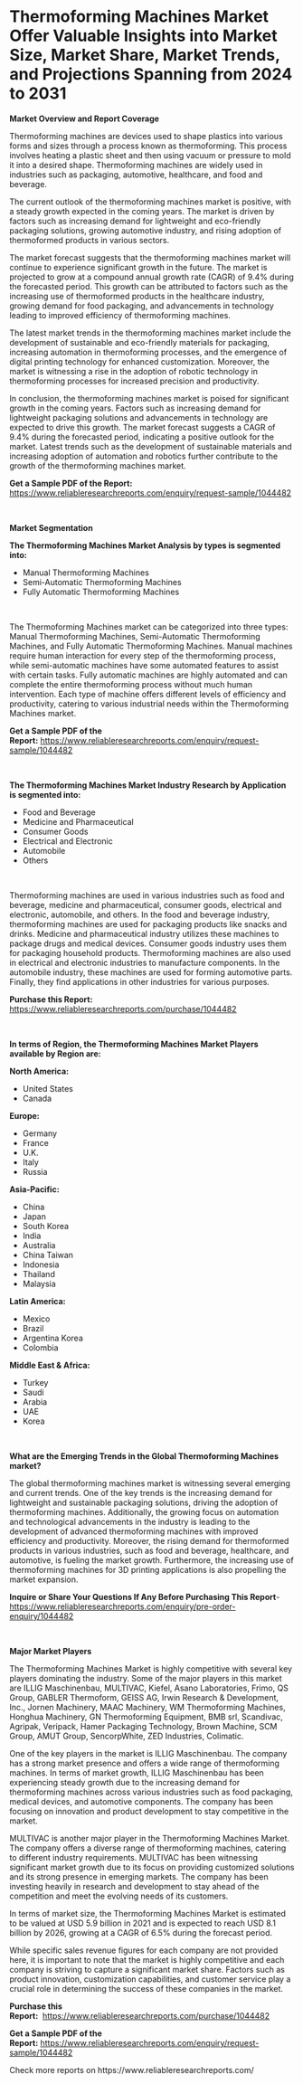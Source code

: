<p><h1>Thermoforming Machines Market Offer Valuable Insights into Market Size, Market Share, Market Trends, and Projections Spanning from 2024 to 2031</h1></p><p><strong>Market Overview and Report Coverage</strong></p>
<p><p>Thermoforming machines are devices used to shape plastics into various forms and sizes through a process known as thermoforming. This process involves heating a plastic sheet and then using vacuum or pressure to mold it into a desired shape. Thermoforming machines are widely used in industries such as packaging, automotive, healthcare, and food and beverage.</p><p>The current outlook of the thermoforming machines market is positive, with a steady growth expected in the coming years. The market is driven by factors such as increasing demand for lightweight and eco-friendly packaging solutions, growing automotive industry, and rising adoption of thermoformed products in various sectors.</p><p>The market forecast suggests that the thermoforming machines market will continue to experience significant growth in the future. The market is projected to grow at a compound annual growth rate (CAGR) of 9.4% during the forecasted period. This growth can be attributed to factors such as the increasing use of thermoformed products in the healthcare industry, growing demand for food packaging, and advancements in technology leading to improved efficiency of thermoforming machines.</p><p>The latest market trends in the thermoforming machines market include the development of sustainable and eco-friendly materials for packaging, increasing automation in thermoforming processes, and the emergence of digital printing technology for enhanced customization. Moreover, the market is witnessing a rise in the adoption of robotic technology in thermoforming processes for increased precision and productivity.</p><p>In conclusion, the thermoforming machines market is poised for significant growth in the coming years. Factors such as increasing demand for lightweight packaging solutions and advancements in technology are expected to drive this growth. The market forecast suggests a CAGR of 9.4% during the forecasted period, indicating a positive outlook for the market. Latest trends such as the development of sustainable materials and increasing adoption of automation and robotics further contribute to the growth of the thermoforming machines market.</p></p>
<p><strong>Get a Sample PDF of the Report:</strong> <a href="https://www.reliableresearchreports.com/enquiry/request-sample/1044482">https://www.reliableresearchreports.com/enquiry/request-sample/1044482</a></p>
<p>&nbsp;</p>
<p><strong>Market Segmentation</strong></p>
<p><strong>The Thermoforming Machines Market Analysis by types is segmented into:</strong></p>
<p><ul><li>Manual Thermoforming Machines</li><li>Semi-Automatic Thermoforming Machines</li><li>Fully Automatic Thermoforming Machines</li></ul></p>
<p>&nbsp;</p>
<p><p>The Thermoforming Machines market can be categorized into three types: Manual Thermoforming Machines, Semi-Automatic Thermoforming Machines, and Fully Automatic Thermoforming Machines. Manual machines require human interaction for every step of the thermoforming process, while semi-automatic machines have some automated features to assist with certain tasks. Fully automatic machines are highly automated and can complete the entire thermoforming process without much human intervention. Each type of machine offers different levels of efficiency and productivity, catering to various industrial needs within the Thermoforming Machines market.</p></p>
<p><strong>Get a Sample PDF of the Report:</strong>&nbsp;<a href="https://www.reliableresearchreports.com/enquiry/request-sample/1044482">https://www.reliableresearchreports.com/enquiry/request-sample/1044482</a></p>
<p>&nbsp;</p>
<p><strong>The Thermoforming Machines Market Industry Research by Application is segmented into:</strong></p>
<p><ul><li>Food and Beverage</li><li>Medicine and Pharmaceutical</li><li>Consumer Goods</li><li>Electrical and Electronic</li><li>Automobile</li><li>Others</li></ul></p>
<p>&nbsp;</p>
<p><p>Thermoforming machines are used in various industries such as food and beverage, medicine and pharmaceutical, consumer goods, electrical and electronic, automobile, and others. In the food and beverage industry, thermoforming machines are used for packaging products like snacks and drinks. Medicine and pharmaceutical industry utilizes these machines to package drugs and medical devices. Consumer goods industry uses them for packaging household products. Thermoforming machines are also used in electrical and electronic industries to manufacture components. In the automobile industry, these machines are used for forming automotive parts. Finally, they find applications in other industries for various purposes.</p></p>
<p><strong>Purchase this Report:</strong>&nbsp; <a href="https://www.reliableresearchreports.com/purchase/1044482">https://www.reliableresearchreports.com/purchase/1044482</a></p>
<p>&nbsp;</p>
<p><strong>In terms of Region, the Thermoforming Machines Market Players available by Region are:</strong></p>
<p>
    <p> <strong> North America: </strong>
        <ul>
            <li>United States</li>
            <li>Canada</li>
        </ul>
        </p> 
    <p> <strong> Europe: </strong>
        <ul>
            <li>Germany</li>
            <li>France</li>
            <li>U.K.</li>
            <li>Italy</li>
            <li>Russia</li>
        </ul>
        </p> 
    <p> <strong> Asia-Pacific: </strong>
        <ul>
            <li>China</li>
            <li>Japan</li>
            <li>South Korea</li>
            <li>India</li>
            <li>Australia</li>
            <li>China Taiwan</li>
            <li>Indonesia</li>
            <li>Thailand</li>
            <li>Malaysia</li>
        </ul>
        </p> 
    <p> <strong> Latin America: </strong>
        <ul>
            <li>Mexico</li>
            <li>Brazil</li>
            <li>Argentina Korea</li>
            <li>Colombia</li>
        </ul>
        </p> 
    <p> <strong> Middle East & Africa: </strong>
        <ul>
            <li>Turkey</li>
            <li>Saudi</li>
            <li>Arabia</li>
            <li>UAE</li>
            <li>Korea</li>
        </ul>
    </p>
    </p>
<p>&nbsp;</p>
<p><strong>What are the Emerging Trends in the Global Thermoforming Machines market?</strong></p>
<p><p>The global thermoforming machines market is witnessing several emerging and current trends. One of the key trends is the increasing demand for lightweight and sustainable packaging solutions, driving the adoption of thermoforming machines. Additionally, the growing focus on automation and technological advancements in the industry is leading to the development of advanced thermoforming machines with improved efficiency and productivity. Moreover, the rising demand for thermoformed products in various industries, such as food and beverage, healthcare, and automotive, is fueling the market growth. Furthermore, the increasing use of thermoforming machines for 3D printing applications is also propelling the market expansion.</p></p>
<p><strong>Inquire or Share Your Questions If Any Before Purchasing This Report</strong>- <a href="https://www.reliableresearchreports.com/enquiry/pre-order-enquiry/1044482">https://www.reliableresearchreports.com/enquiry/pre-order-enquiry/1044482</a></p>
<p>&nbsp;</p>
<p><strong>Major Market Players</strong></p>
<p><p>The Thermoforming Machines Market is highly competitive with several key players dominating the industry. Some of the major players in this market are ILLIG Maschinenbau, MULTIVAC, Kiefel, Asano Laboratories, Frimo, QS Group, GABLER Thermoform, GEISS AG, Irwin Research & Development, Inc., Jornen Machinery, MAAC Machinery, WM Thermoforming Machines, Honghua Machinery, GN Thermoforming Equipment, BMB srl, Scandivac, Agripak, Veripack, Hamer Packaging Technology, Brown Machine, SCM Group, AMUT Group, SencorpWhite, ZED Industries, Colimatic.</p><p>One of the key players in the market is ILLIG Maschinenbau. The company has a strong market presence and offers a wide range of thermoforming machines. In terms of market growth, ILLIG Maschinenbau has been experiencing steady growth due to the increasing demand for thermoforming machines across various industries such as food packaging, medical devices, and automotive components. The company has been focusing on innovation and product development to stay competitive in the market. </p><p>MULTIVAC is another major player in the Thermoforming Machines Market. The company offers a diverse range of thermoforming machines, catering to different industry requirements. MULTIVAC has been witnessing significant market growth due to its focus on providing customized solutions and its strong presence in emerging markets. The company has been investing heavily in research and development to stay ahead of the competition and meet the evolving needs of its customers.</p><p>In terms of market size, the Thermoforming Machines Market is estimated to be valued at USD 5.9 billion in 2021 and is expected to reach USD 8.1 billion by 2026, growing at a CAGR of 6.5% during the forecast period.</p><p>While specific sales revenue figures for each company are not provided here, it is important to note that the market is highly competitive and each company is striving to capture a significant market share. Factors such as product innovation, customization capabilities, and customer service play a crucial role in determining the success of these companies in the market.</p></p>
<p><strong>Purchase this Report:</strong>&nbsp;&nbsp;<a href="https://www.reliableresearchreports.com/purchase/1044482">https://www.reliableresearchreports.com/purchase/1044482</a></p>
<p></p>
<p><strong>Get a Sample PDF of the Report:</strong>&nbsp;<a href="https://www.reliableresearchreports.com/enquiry/request-sample/1044482">https://www.reliableresearchreports.com/enquiry/request-sample/1044482</a></p>
<p>Check more reports on https://www.reliableresearchreports.com/</p>